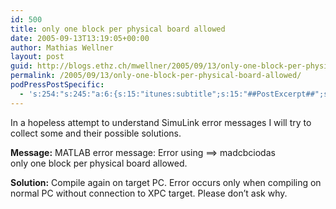 ```yaml
---
id: 500
title: only one block per physical board allowed
date: 2005-09-13T13:19:05+00:00
author: Mathias Wellner
layout: post
guid: http://blogs.ethz.ch/mwellner/2005/09/13/only-one-block-per-physical-board-allowed/
permalink: /2005/09/13/only-one-block-per-physical-board-allowed/
podPressPostSpecific:
  - 's:254:"s:245:"a:6:{s:15:"itunes:subtitle";s:15:"##PostExcerpt##";s:14:"itunes:summary";s:15:"##PostExcerpt##";s:15:"itunes:keywords";s:17:"##WordPressCats##";s:13:"itunes:author";s:10:"##Global##";s:15:"itunes:explicit";s:2:"No";s:12:"itunes:block";s:2:"No";}";";'
---
```

In a hopeless attempt to understand SimuLink error messages I will try to collect some and their possible solutions. 

**Message:** MATLAB error message: Error using ==> madcbciodas  
only one block per physical board allowed. 

**Solution:** Compile again on target PC. Error occurs only when compiling on normal PC without connection to XPC target. Please don&#8217;t ask why.